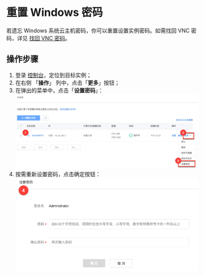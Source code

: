 # 重置 Windows 密码

若遗忘 Windows 系统云主机密码，你可以重置设置实例密码。如需找回 VNC 密码，详见 [找回 VNC 密码](../md.html#!计算服务/云主机/使用指南/密钥和密码/找回VNC密码.md)。

## 操作步骤

1. 登录 [控制台](https://c.163.com/dashboard#/m/win/)，定位到目标实例；
2. 在右侧 「**操作**」 列中，点击「**更多**」按钮；
3. 在弹出的菜单中，点击「**设置密码**」：
![](../../image/使用指南-密钥和密钥-设置密码.png)
4. 按需重新设置密码，点击确定按钮：
![](../../image/使用指南-密钥和密钥-设置密码-确定.png)